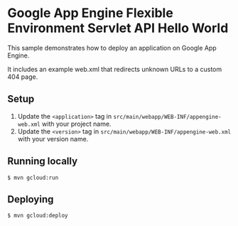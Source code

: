 # Google App Engine Flexible Environment Servlet API Hello World

This sample demonstrates how to deploy an application on Google App Engine.

It includes an example web.xml that redirects unknown URLs to a custom 404 page.

## Setup
1. Update the `<application>` tag in `src/main/webapp/WEB-INF/appengine-web.xml`
   with your project name.
1. Update the `<version>` tag in `src/main/webapp/WEB-INF/appengine-web.xml`
   with your version name.

## Running locally
    $ mvn gcloud:run

## Deploying
    $ mvn gcloud:deploy
